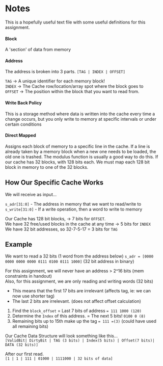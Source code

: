 # Notes

This is a hopefully useful text file with some useful definitions for this assignment.

#### Block

A 'section' of data from memory

#### Address

The address is broken into 3 parts.
`[TAG | INDEX | OFFSET]`

`TAG` -> A unique identifier for each memory block!  
`INDEX` -> The Cache row/location/array spot where the block goes to  
`OFFSET` -> The position within the block that you want to read from.

#### Write Back Policy
This is a storage method where data is written into the cache every time a
change occurs, but you only write to memory at specific intervals or under certain conditions

#### Direct Mapped
Assigns each block of memory to a specific line in the cache. If a line is already
taken by a memory block when a new one needs to be loaded, the old one is trashed.
The modulus function is usually a good way to do this. If our cache has 32 blocks, with 128 bits each.
We must map each 128 bit block in memory to one of the 32 blocks.

## How Our Specific Cache Works
We will receive as input...

`s_adr[31:0]` - The address in memory that we want to read/write to  
`s_write[31:0]` - If a write operation, then a word to write to memory

Our Cache has 128 bit blocks, -> 7 bits for `OFFSET`.  
We have 32 free/used blocks in the cache at any time -> 5 bits for `INDEX`  
We have 32 bit addresses, so 32-7-5-17 = 3 bits for `TAG`  

## Example
We want to read a 32 bits (1 word from the address below)
`s_adr = [0000 0000 0000 0000 0111 0100 0111 1000]` (32 bit address in binary)

For this assignment, we will never have an address > 2^16 bits (mem constraints in handout)  
Also, for this assignment, we are only reading and writing words (32 bits)  
- This means that the first 17 bits are irrelevant (affects tag, ie: we can now use shorter tag)  
- The last 2 bits are irrelevant. (does not affect offset calculation)


1. Find the `block_offset` = Last 7 bits of address `= 111 1000 (120)`
2. Determine the `Index` of this address. = The next 5 bits! `0100 0 (8)`
3. Remaining bits up to 15th make up the tag `= 111 =(3)` (could have used all remaining bits)

Our Cache Data Structure will look something like this...  
`[ValidBit| DirtyBit | TAG (3 bits) | Index(5 bits) | Offset(7 bits)| DATA (32 bits)]`

After our first read.  
`[1 | 1 | 111 | 01000 | 1111000 | 32 bits of data]`
